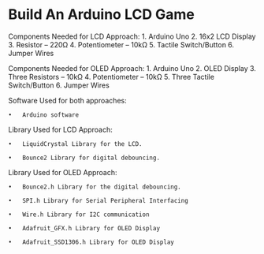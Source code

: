 # Build An Arduino LCD Game 
Components Needed for LCD Approach:
    1.	Arduino Uno
    2.	16x2 LCD Display
    3.	Resistor – 220Ω
    4.	Potentiometer – 10kΩ
    5.	Tactile Switch/Button
    6.	Jumper Wires

Components Needed for OLED Approach:
    1.	Arduino Uno
    2.	OLED Display
    3.	Three Resistors – 10kΩ
    4.	Potentiometer – 10kΩ
    5.	Three Tactile Switch/Button
    6.	Jumper Wires

Software Used for both approaches:

    •	Arduino software

Library Used for LCD Approach:
    
    •	LiquidCrystal Library for the LCD.
    
    •	Bounce2 Library for digital debouncing.

Library Used for OLED Approach:

    •	Bounce2.h Library for the digital debouncing.
    
    •	SPI.h Library for Serial Peripheral Interfacing
    
    •	Wire.h Library for I2C communication
    
    •	Adafruit_GFX.h Library for OLED Display
    
    •	Adafruit_SSD1306.h Library for OLED Display
